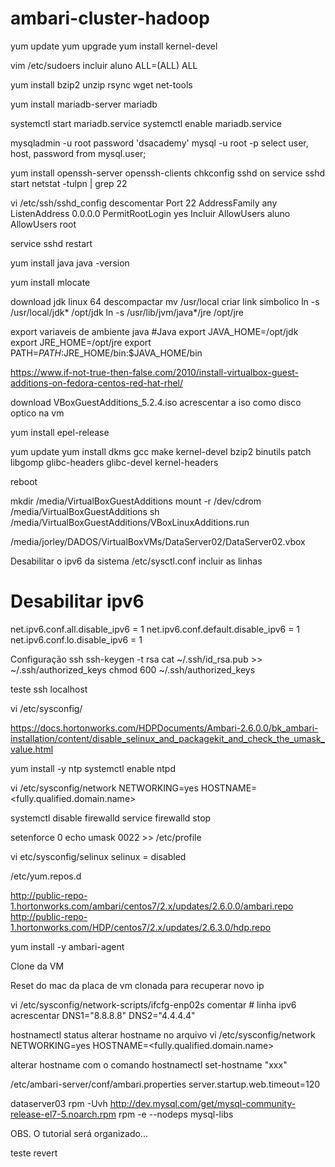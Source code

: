 # ambari-cluster-hadoop
yum update 
yum upgrade
yum install kernel-devel

vim /etc/sudoers
incluir 
aluno ALL=(ALL) ALL

yum install bzip2 unzip rsync wget net-tools


yum install mariadb-server mariadb

systemctl start mariadb.service
systemctl enable mariadb.service

mysqladmin -u root password 'dsacademy'
mysql -u root -p
select user, host, password from mysql.user;

yum install openssh-server openssh-clients
chkconfig sshd on
service sshd start
netstat -tulpn | grep 22

vi /etc/ssh/sshd_config
descomentar
Port 22
AddressFamily any
ListenAddress 0.0.0.0
PermitRootLogin yes
Incluir
AllowUsers aluno
AllowUsers root

service sshd restart

yum install java
java -version

yum install mlocate

download jdk linux 64 
descompactar 
mv /usr/local
criar link simbolico
ln -s /usr/local/jdk* /opt/jdk
ln -s /usr/lib/jvm/java*/jre /opt/jre

export variaveis de ambiente java
#Java
export JAVA_HOME=/opt/jdk
export JRE_HOME=/opt/jre
export PATH=$PATH:$JRE_HOME/bin:$JAVA_HOME/bin



https://www.if-not-true-then-false.com/2010/install-virtualbox-guest-additions-on-fedora-centos-red-hat-rhel/

download 
VBoxGuestAdditions_5.2.4.iso
acrescentar a iso como disco optico na vm

yum install epel-release

yum update
yum install dkms gcc make kernel-devel bzip2 binutils patch libgomp glibc-headers glibc-devel kernel-headers

reboot

mkdir /media/VirtualBoxGuestAdditions
mount -r /dev/cdrom /media/VirtualBoxGuestAdditions
sh /media/VirtualBoxGuestAdditions/VBoxLinuxAdditions.run


/media/jorley/DADOS/VirtualBoxVMs/DataServer02/DataServer02.vbox

Desabilitar o ipv6 da sistema 
/etc/sysctl.conf
incluir as linhas
# Desabilitar ipv6 
net.ipv6.conf.all.disable_ipv6 = 1
net.ipv6.conf.default.disable_ipv6 = 1
net.ipv6.conf.lo.disable_ipv6 = 1

Configuração ssh
ssh-keygen -t rsa
cat ~/.ssh/id_rsa.pub >> ~/.ssh/authorized_keys
chmod 600 ~/.ssh/authorized_keys

teste
ssh localhost

vi /etc/sysconfig/

https://docs.hortonworks.com/HDPDocuments/Ambari-2.6.0.0/bk_ambari-installation/content/disable_selinux_and_packagekit_and_check_the_umask_value.html

yum install -y ntp
systemctl enable ntpd

vi /etc/sysconfig/network
NETWORKING=yes
HOSTNAME=<fully.qualified.domain.name>

systemctl disable firewalld
service firewalld stop

setenforce 0
echo umask 0022 >> /etc/profile

vi etc/sysconfig/selinux
selinux = disabled

/etc/yum.repos.d

http://public-repo-1.hortonworks.com/ambari/centos7/2.x/updates/2.6.0.0/ambari.repo
http://public-repo-1.hortonworks.com/HDP/centos7/2.x/updates/2.6.3.0/hdp.repo


yum install -y ambari-agent 

Clone da VM

Reset do mac da placa de vm clonada para recuperar novo ip

vi /etc/sysconfig/network-scripts/ifcfg-enp02s
comentar # linha ipv6
acrescentar DNS1="8.8.8.8" DNS2="4.4.4.4"

hostnamectl status
alterar hostname no arquivo
vi /etc/sysconfig/network
NETWORKING=yes
HOSTNAME=<fully.qualified.domain.name>

alterar hostname com o comando
hostnamectl set-hostname "xxx"

/etc/ambari-server/conf/ambari.properties
server.startup.web.timeout=120

dataserver03
rpm -Uvh http://dev.mysql.com/get/mysql-community-release-el7-5.noarch.rpm
rpm -e --nodeps mysql-libs

OBS. O tutorial será organizado...

teste revert